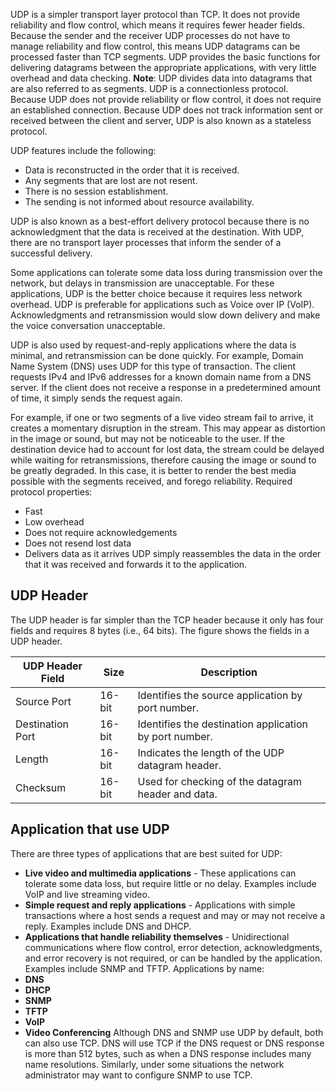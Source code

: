 UDP is a simpler transport layer protocol than TCP. It does not provide reliability and flow control, which means it requires fewer header fields. Because the sender and the receiver UDP processes do not have to manage reliability and flow control, this means UDP datagrams can be processed faster than TCP segments. UDP provides the basic functions for delivering datagrams between the appropriate applications, with very little overhead and data checking.
**Note**: UDP divides data into datagrams that are also referred to as segments.
UDP is a connectionless protocol. Because UDP does not provide reliability or flow control, it does not require an established connection. Because UDP does not track information sent or received between the client and server, UDP is also known as a stateless protocol.

UDP features include the following:

- Data is reconstructed in the order that it is received.
- Any segments that are lost are not resent.
- There is no session establishment.
- The sending is not informed about resource availability.

UDP is also known as a best-effort delivery protocol because there is no acknowledgment that the data is received at the destination. With UDP, there are no transport layer processes that inform the sender of a successful delivery.

Some applications can tolerate some data loss during transmission over the network, but delays in transmission are unacceptable. For these applications, UDP is the better choice because it requires less network overhead. UDP is preferable for applications such as Voice over IP (VoIP). Acknowledgments and retransmission would slow down delivery and make the voice conversation unacceptable.

UDP is also used by request-and-reply applications where the data is minimal, and retransmission can be done quickly. For example, Domain Name System (DNS) uses UDP for this type of transaction. The client requests IPv4 and IPv6 addresses for a known domain name from a DNS server. If the client does not receive a response in a predetermined amount of time, it simply sends the request again.

For example, if one or two segments of a live video stream fail to arrive, it creates a momentary disruption in the stream. This may appear as distortion in the image or sound, but may not be noticeable to the user. If the destination device had to account for lost data, the stream could be delayed while waiting for retransmissions, therefore causing the image or sound to be greatly degraded. In this case, it is better to render the best media possible with the segments received, and forego reliability.
Required protocol properties:  
- Fast
- Low overhead
- Does not require acknowledgements
- Does not resend lost data
- Delivers data as it arrives
UDP simply reassembles the data in the order that it was received and forwards it to the application.
## UDP Header
The UDP header is far simpler than the TCP header because it only has four fields and requires 8 bytes (i.e., 64 bits). The figure shows the fields in a UDP header.

| UDP Header Field | Size   | Description                                            |
| ---------------- | ------ | ------------------------------------------------------ |
| Source Port      | 16-bit | Identifies the source application by port number.      |
| Destination Port | 16-bit | Identifies the destination application by port number. |
| Length           | 16-bit | Indicates the length of the UDP datagram header.       |
| Checksum         | 16-bit | Used for checking of the datagram header and data.     |
## Application that use UDP
There are three types of applications that are best suited for UDP:
- **Live video and multimedia applications** - These applications can tolerate some data loss, but require little or no delay. Examples include VoIP and live streaming video.
- **Simple request and reply applications** - Applications with simple transactions where a host sends a request and may or may not receive a reply. Examples include DNS and DHCP.
- **Applications that handle reliability themselves** - Unidirectional communications where flow control, error detection, acknowledgments, and error recovery is not required, or can be handled by the application. Examples include SNMP and TFTP.
Applications by name:
- **DNS**
- **DHCP**
- **SNMP**
- **TFTP**
- **VoIP**
- **Video Conferencing**
Although DNS and SNMP use UDP by default, both can also use TCP. DNS will use TCP if the DNS request or DNS response is more than 512 bytes, such as when a DNS response includes many name resolutions. Similarly, under some situations the network administrator may want to configure SNMP to use TCP.